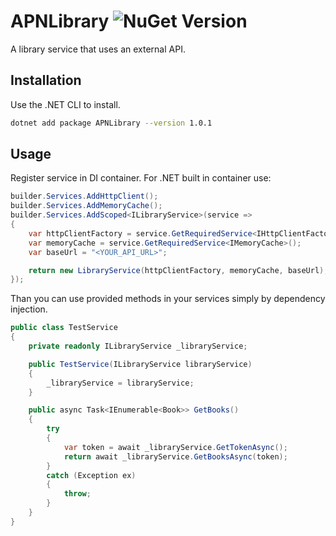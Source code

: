 # APNLibrary ![NuGet Version](https://img.shields.io/nuget/v/APNLibrary)

A library service that uses an external API.

## Installation

Use the .NET CLI to install.

```bash
dotnet add package APNLibrary --version 1.0.1
```

## Usage

Register service in DI container. For .NET built in container use:
```csharp
builder.Services.AddHttpClient();
builder.Services.AddMemoryCache();
builder.Services.AddScoped<ILibraryService>(service =>
{
    var httpClientFactory = service.GetRequiredService<IHttpClientFactory>();
    var memoryCache = service.GetRequiredService<IMemoryCache>();
    var baseUrl = "<YOUR_API_URL>";

    return new LibraryService(httpClientFactory, memoryCache, baseUrl);
});
```

Than you can use provided methods in your services simply by dependency injection.

```csharp
public class TestService
{
    private readonly ILibraryService _libraryService;

    public TestService(ILibraryService libraryService)
    {
        _libraryService = libraryService;
    }

    public async Task<IEnumerable<Book>> GetBooks()
    {
        try
        {
            var token = await _libraryService.GetTokenAsync();
            return await _libraryService.GetBooksAsync(token);
        }
        catch (Exception ex)
        {
            throw;
        }
    }
}
```
